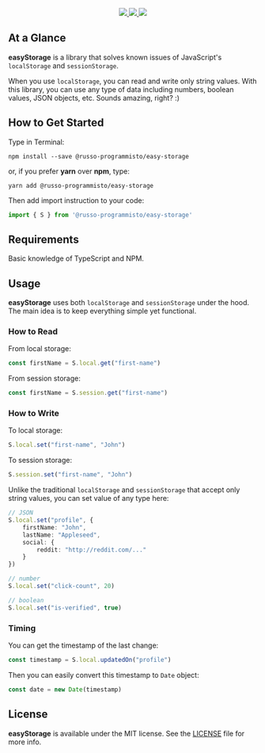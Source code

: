 <p align="center">
    <a href="https://nodejs.org">
        <img src="https://img.shields.io/badge/Created for-Node.js-teal.svg?style=flat">
    </a>
    <a href="https://www.typescriptlang.org">
        <img src="https://img.shields.io/badge/Written in-TypeScript-purple.svg?style=flat">
    </a>
    <a href="https://tldrlegal.com/license/mit-license">
        <img src="https://img.shields.io/badge/License-MIT-blue.svg?style=flat">
    </a>
</p>

## At a Glance

**easyStorage** is a library that solves known issues of JavaScript's `localStorage` and `sessionStorage`.

When you use `localStorage`, you can read and write only string values. With this library, you can use any type of data including numbers, boolean values, JSON objects, etc. Sounds amazing, right? :)

## How to Get Started

Type in Terminal:

`npm install --save @russo-programmisto/easy-storage`

or, if you prefer **yarn** over **npm**, type:

`yarn add @russo-programmisto/easy-storage`

Then add import instruction to your code:

```typescript
import { S } from '@russo-programmisto/easy-storage'
```

## Requirements

Basic knowledge of TypeScript and NPM.

## Usage

**easyStorage** uses both `localStorage` and `sessionStorage` under the hood. The main idea is to keep everything simple yet functional.

### How to Read

From local storage:

```typescript
const firstName = S.local.get("first-name")
```

From session storage:

```typescript
const firstName = S.session.get("first-name")
```

### How to Write

To local storage:

```typescript
S.local.set("first-name", "John")
```

To session storage:

```typescript
S.session.set("first-name", "John")
```

Unlike the traditional `localStorage` and `sessionStorage` that accept only string values, you can set value of any type here:

```typescript
// JSON
S.local.set("profile", {
    firstName: "John",
    lastName: "Appleseed",
    social: {
        reddit: "http://reddit.com/..."
    }
})

// number
S.local.set("click-count", 20)

// boolean
S.local.set("is-verified", true)
```

### Timing

You can get the timestamp of the last change:

```typescript
const timestamp = S.local.updatedOn("profile")
```

Then you can easily convert this timestamp to `Date` object:

```typescript
const date = new Date(timestamp)
```

## License

**easyStorage** is available under the MIT license. See the [LICENSE](./LICENSE) file for more info.
